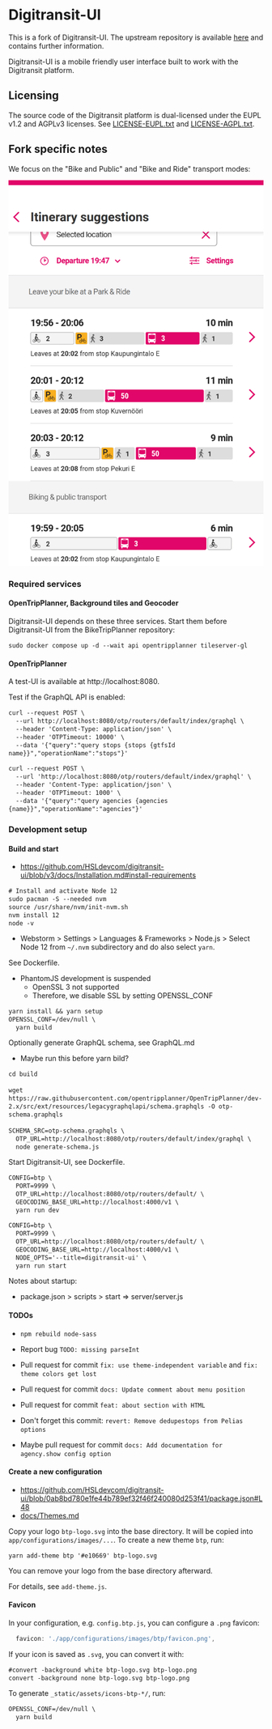 # Digitransit-UI

This is a fork of Digitransit-UI. The upstream repository is available [here](https://github.com/hsldevcom/digitransit-ui/) and contains further information.

Digitransit-UI is a mobile friendly user interface built to work with the Digitransit platform.

## Licensing

The source code of the Digitransit platform is dual-licensed under the EUPL v1.2 and AGPLv3 licenses. See [LICENSE-EUPL.txt](LICENSE-EUPL.txt) and [LICENSE-AGPL.txt](LICENSE-AGPL.txt).

## Fork specific notes

We focus on the "Bike and Public" and "Bike and Ride" transport modes:

![bike-and-park_bike-and-public.png](BikeTripPlanner/bike-and-park_bike-and-public.png)

### Required services

#### OpenTripPlanner, Background tiles and Geocoder

Digitransit-UI depends on these three services. Start them before Digitransit-UI from the BikeTripPlanner repository:

```shell
sudo docker compose up -d --wait api opentripplanner tileserver-gl
```

#### OpenTripPlanner

A test-UI is available at http://localhost:8080.

Test if the GraphQL API is enabled:

```shell
curl --request POST \
  --url http://localhost:8080/otp/routers/default/index/graphql \
  --header 'Content-Type: application/json' \
  --header 'OTPTimeout: 10000' \
  --data '{"query":"query stops {stops {gtfsId name}}","operationName":"stops"}'
```

```shell
curl --request POST \
  --url 'http://localhost:8080/otp/routers/default/index/graphql' \
  --header 'Content-Type: application/json' \
  --header 'OTPTimeout: 1000' \
  --data '{"query":"query agencies {agencies {name}}","operationName":"agencies"}'
```

### Development setup

#### Build and start

* https://github.com/HSLdevcom/digitransit-ui/blob/v3/docs/Installation.md#install-requirements

```shell
# Install and activate Node 12
sudo pacman -S --needed nvm
source /usr/share/nvm/init-nvm.sh
nvm install 12
node -v
```

* Webstorm > Settings > Languages & Frameworks > Node.js > Select Node 12 from `~/.nvm` subdirectory and do also select `yarn`.

See Dockerfile.

* PhantomJS development is suspended
  * OpenSSL 3 not supported
  * Therefore, we disable SSL by setting OPENSSL_CONF

```shell
yarn install && yarn setup
OPENSSL_CONF=/dev/null \
  yarn build
```

Optionally generate GraphQL schema, see GraphQL.md

* Maybe run this before yarn bild?

```shell
cd build

wget https://raw.githubusercontent.com/opentripplanner/OpenTripPlanner/dev-2.x/src/ext/resources/legacygraphqlapi/schema.graphqls -O otp-schema.graphqls

SCHEMA_SRC=otp-schema.graphqls \
  OTP_URL=http://localhost:8080/otp/routers/default/index/graphql \
  node generate-schema.js
```

Start Digitransit-UI, see Dockerfile.

```shell
CONFIG=btp \
  PORT=9999 \
  OTP_URL=http://localhost:8080/otp/routers/default/ \
  GEOCODING_BASE_URL=http://localhost:4000/v1 \
  yarn run dev
```

```shell
CONFIG=btp \
  PORT=9999 \
  OTP_URL=http://localhost:8080/otp/routers/default/ \
  GEOCODING_BASE_URL=http://localhost:4000/v1 \
  NODE_OPTS='--title=digitransit-ui' \
  yarn run start
```

Notes about startup:
* package.json > scripts > start => server/server.js

#### TODOs

* `npm rebuild node-sass`

* Report bug `TODO: missing parseInt`
* Pull request for commit `fix: use theme-independent variable` and `fix: theme colors get lost`
* Pull request for commit `docs: Update comment about menu position`
* Pull request for commit `feat: about section with HTML`
* Don't forget this commit: `revert: Remove dedupestops from Pelias options`
* Maybe pull request for commit `docs: Add documentation for agency.show config option`

#### Create a new configuration

* https://github.com/HSLdevcom/digitransit-ui/blob/0ab8bd780e1fe44b789ef32f46f240080d253f41/package.json#L48
* [docs/Themes.md](docs/Themes.md)

Copy your logo `btp-logo.svg` into the base directory. It will be copied into `app/configurations/images/...`. To create a new theme `btp`, run:

```shell
yarn add-theme btp '#e10669' btp-logo.svg
```

You can remove your logo from the base directory afterward.

For details, see `add-theme.js`.

#### Favicon

In your configuration, e.g. `config.btp.js`, you can configure a `.png` favicon:

```js
  favicon: './app/configurations/images/btp/favicon.png',
```

If your icon is saved as `.svg`, you can convert it with:

```shell
#convert -background white btp-logo.svg btp-logo.png
convert -background none btp-logo.svg btp-logo.png
```

To generate `_static/assets/icons-btp-*/`, run:

```shell
OPENSSL_CONF=/dev/null \
  yarn build
```
